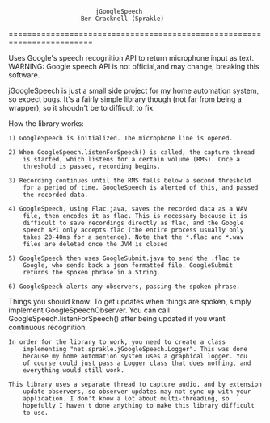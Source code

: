 						    jGoogleSpeech
					    Ben Cracknell (Sprakle)
========================================================================

Uses Google's speech recognition API to return microphone input as text.
WARNING: Google speech API is not official,and may change, breaking this
software.

jGoogleSpeech is just a small side project for my home automation system,
so expect bugs. It's a fairly simple library though (not far from being
a wrapper), so it shoudn't be to difficult to fix.

How the library works:

	1) GoogleSpeech is initialized. The microphone line is opened.
	
	2) When GoogleSpeech.listenForSpeech() is called, the capture thread
		is started, which listens for a certain volume (RMS). Once a
		threshold is passed, recording begins.
		
	3) Recording continues until the RMS falls below a second threshold
		for a period of time. GoogleSpeech is alerted of this, and passed
		the recorded data.
		
	4) GoogleSpeech, using Flac.java, saves the recorded data as a WAV
		file, then encodes it as flac. This is necessary because it is
		difficult to save recordings directly as flac, and the Google
		speech API only accepts flac (the entire process usually only
		takes 20-40ms for a sentence). Note that the *.flac and *.wav
		files are deleted once the JVM is closed
		
	5) GoogleSpeech then uses GoogleSubmit.java to send the .flac to
		Google, who sends back a json formatted file. GoogleSubmit
		returns the spoken phrase in a String. 
		
	6) GoogleSpeech alerts any observers, passing the spoken phrase.
	
Things you should know:
	To get updates when things are spoken, simply implement
		GoogleSpeechObserver. You can call GoogleSpeech.listenForSpeech()
		after being updated if you want continuous recognition.

	In order for the library to work, you need to create a class
		implementing "net.sprakle.jGoogleSpeech.Logger". This was done
		because my home automation system uses a graphical logger. You
		of course could just pass a Logger class that does nothing, and
		everything would still work.

	This library uses a separate thread to capture audio, and by extension
		update observers, so observer updates may not sync up with your
		application. I don't know a lot about multi-threading, so
		hopefully I haven't done anything to make this library difficult
		to use.
